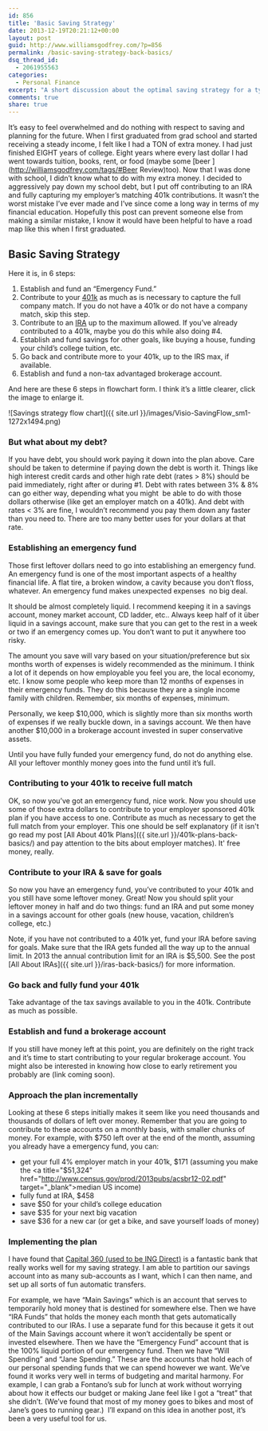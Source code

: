 ```yaml
---
id: 856
title: 'Basic Saving Strategy'
date: 2013-12-19T20:21:12+00:00
layout: post
guid: http://www.williamsgodfrey.com/?p=856
permalink: /basic-saving-strategy-back-basics/
dsq_thread_id:
  - 2061955563
categories:
  - Personal Finance
excerpt: "A short discussion about the optimal saving strategy for a typical young professional."
comments: true
share: true
---
```


It&#8217;s easy to feel overwhelmed and do nothing with respect to saving and planning for the future. When I first graduated from grad school and started receiving a steady income, I felt like I had a TON of extra money. I had just finished EIGHT years of college. Eight years where every last dollar I had went towards tuition, books, rent, or food (maybe some [beer ](http://williamsgodfrey.com/tags/#Beer Review)too). Now that I was done with school, I didn&#8217;t know what to do with my extra money. I decided to aggressively pay down my school debt, but I put off contributing to an IRA and fully capturing my employer&#8217;s matching 401k contributions. It wasn&#8217;t the worst mistake I&#8217;ve ever made and I&#8217;ve since come a long way in terms of my financial education. Hopefully this post can prevent someone else from making a similar mistake, I know it would have been helpful to have a road map like this when I first graduated.

## Basic Saving Strategy

Here it is, in 6 steps:

  1. Establish and fund an &#8220;Emergency Fund.&#8221;
  2. Contribute to your <a href="http://www.williamsgodfrey.com/401k-plans-back-basics/" target="_blank">401k</a> as much as is necessary to capture the full company match. If you do not have a 401k or do not have a company match, skip this step.
  3. Contribute to an <a title="All About IRAs" href="http://www.williamsgodfrey.com/iras-back-basics/" target="_blank">IRA</a> up to the maximum allowed. If you&#8217;ve already contributed to a 401k, maybe you do this while also doing #4.
  4. Establish and fund savings for other goals, like buying a house, funding your child&#8217;s college tuition, etc.
  5. Go back and contribute more to your 401k, up to the IRS max, if available.
  6. Establish and fund a non-tax advantaged brokerage account.

And here are these 6 steps in flowchart form. I think it&#8217;s a little clearer, click the image to enlarge it.

![Savings strategy flow chart]({{ site.url }}/images/Visio-SavingFlow_sm1-1272x1494.png)

### But what about my debt?

If you have debt, you should work paying it down into the plan above. Care should be taken to determine if paying down the debt is worth it. Things like high interest credit cards and other high rate debt (rates > 8%) should be paid immediately, right after or during #1. Debt with rates between 3% & 8% can go either way, depending what you might  be able to do with those dollars otherwise (like get an employer match on a 401k). And debt with rates < 3% are fine, I wouldn&#8217;t recommend you pay them down any faster than you need to. There are too many better uses for your dollars at that rate.


### Establishing an emergency fund

Those first leftover dollars need to go into establishing an emergency fund. An emergency fund is one of the most important aspects of a healthy financial life. A flat tire, a broken window, a cavity because you don&#8217;t floss, whatever. An emergency fund makes unexpected expenses  no big deal.

It should be almost completely liquid. I recommend keeping it in a savings account, money market account, CD ladder, etc.. Always keep half of it über liquid in a savings account, make sure that you can get to the rest in a week or two if an emergency comes up. You don&#8217;t want to put it anywhere too risky.

The amount you save will vary based on your situation/preference but six months worth of expenses is widely recommended as the minimum. I think a lot of it depends on how employable you feel you are, the local economy, etc. I know some people who keep more than 12 months of expenses in their emergency funds. They do this because they are a single income family with children. Remember, six months of expenses, minimum.

Personally, we keep $10,000, which is slightly more than six months worth of expenses if we really buckle down, in a savings account. We then have another $10,000 in a brokerage account invested in super conservative assets.

Until you have fully funded your emergency fund, do not do anything else. All your leftover monthly money goes into the fund until it&#8217;s full.

### Contributing to your 401k to receive full match

OK, so now you&#8217;ve got an emergency fund, nice work. Now you should use some of those extra dollars to contribute to your employer sponsored 401k plan if you have access to one. Contribute as much as necessary to get the full match from your employer. This one should be self explanatory (if it isn't go read my post [All About 401k Plans]({{ site.url }}/401k-plans-back-basics/) and pay attention to the bits about employer matches). It' free money, really.

### Contribute to your IRA & save for goals

So now you have an emergency fund, you&#8217;ve contributed to your 401k and you still have some leftover money. Great! Now you should split your leftover money in half and do two things: fund an IRA and put some money in a savings account for other goals (new house, vacation, children&#8217;s college, etc.)

Note, if you have not contributed to a 401k yet, fund your IRA before saving for goals. Make sure that the IRA gets funded all the way up to the annual limit. In 2013 the annual contribution limit for an IRA is $5,500. See the post [All About IRAs]({{ site.url }}/iras-back-basics/) for more information.

### Go back and fully fund your 401k

Take advantage of the tax savings available to you in the 401k. Contribute as much as possible.

### Establish and fund a brokerage account

If you still have money left at this point, you are definitely on the right track and it&#8217;s time to start contributing to your regular brokerage account. You might also be interested in knowing how close to early retirement you probably are (link coming soon).

### Approach the plan incrementally
Looking at these 6 steps initially makes it seem like you need thousands and thousands of dollars of left over money. Remember that you are going to contribute to these accounts on a monthly basis, with smaller chunks of money. For example, with $750 left over at the end of the month, assuming you already have a emergency fund, you can:

  * get your full 4% employer match in your 401k, $171 (assuming you make the <a title="$51,324" href="http://www.census.gov/prod/2013pubs/acsbr12-02.pdf" target="_blank">median US income</a>)
  * fully fund at IRA, $458
  * save $50 for your child&#8217;s college education
  * save $35 for your next big vacation
  * save $36 for a new car (or get a bike, and save yourself loads of money)

### Implementing the plan

I have found that <a title="Capital 360" href="https://r.capitalone360.com/DdPSFCbpW4" target="_blank">Capital 360 (used to be ING Direct)</a> is a fantastic bank that really works well for my saving strategy. I am able to partition our savings account into as many sub-accounts as I want, which I can then name, and set up all sorts of fun automatic transfers.

For example, we have &#8220;Main Savings&#8221; which is an account that serves to temporarily hold money that is destined for somewhere else. Then we have &#8220;IRA Funds&#8221; that holds the money each month that gets automatically contributed to our IRAs. I use a separate fund for this because it gets it out of the Main Savings account where it won&#8217;t accidentally be spent or invested elsewhere. Then we have the &#8220;Emergency Fund&#8221; account that is the 100% liquid portion of our emergency fund. Then we have &#8220;Will Spending&#8221; and &#8220;Jane Spending.&#8221; These are the accounts that hold each of our personal spending funds that we can spend however we want. We&#8217;ve found it works very well in terms of budgeting and marital harmony. For example, I can grab a Fontano&#8217;s sub for lunch at work without worrying about how it effects our budget or making Jane feel like I got a &#8220;treat&#8221; that she didn&#8217;t. (We&#8217;ve found that most of my money goes to bikes and most of Jane&#8217;s goes to running gear.)  I&#8217;ll expand on this idea in another post, it&#8217;s been a very useful tool for us.
  
<a name="respond"></a>